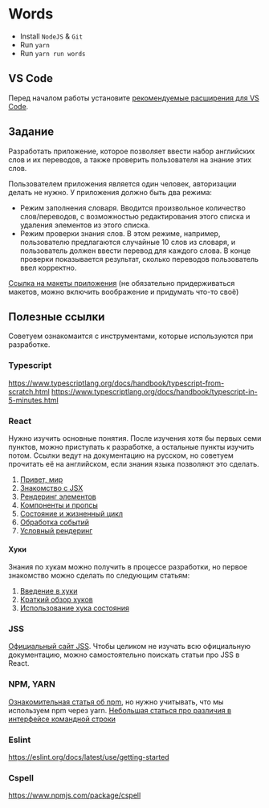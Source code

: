 # Words

- Install `NodeJS` & `Git`
- Run `yarn`
- Run `yarn run words`

## VS Code

Перед началом работы установите
[рекомендуемые расширения для VS Code](https://github.com/LehaIvanov/words/blob/master/.vscode/extensions.json).

## Задание

Разработать приложение, которое позволяет ввести набор английских слов и их переводов, а также проверить пользователя на знание этих слов.

Пользователем приложения является один человек, авторизации делать не нужно. У приложения должно быть два режима:

- Режим заполнения словаря. Вводится произвольное количество слов/переводов, с возможностью редактирования этого списка и удаления элементов из этого списка.
- Режим проверки знания слов. В этом режиме, например, пользователю предлагаются случайные 10 слов из словаря, и пользователь должен ввести перевод для каждого слова. В конце проверки показывается результат, сколько переводов пользователь ввел корректно.

[Ссылка на макеты приложения](https://www.figma.com/file/k7ECnekC5lEhWtVhoSWdfo) (не обязательно придерживаться макетов, можно включить воображение и придумать что-то своё)

## Полезные ссылки

Советуем ознакомаится с инструментами, которые используются при разработке.

### Typescript

<https://www.typescriptlang.org/docs/handbook/typescript-from-scratch.html>
<https://www.typescriptlang.org/docs/handbook/typescript-in-5-minutes.html>

### React

Нужно изучить основные понятия. После изучения хотя бы первых семи пунктов, можно приступать к разработке, а остальные пункты изучить потом. Ссылки ведут на документацию на русском, но советуем прочитать её на английском, если знания языка позволяют это сделать.

1. [Привет, мир](https://ru.reactjs.org/docs/hello-world.html)
2. [Знакомство с JSX](https://ru.reactjs.org/docs/introducing-jsx.html)
3. [Рендеринг элементов](https://ru.reactjs.org/docs/rendering-elements.html)
4. [Компоненты и пропсы](https://ru.reactjs.org/docs/components-and-props.html)
5. [Состояние и жизненный цикл](https://ru.reactjs.org/docs/state-and-lifecycle.html)
6. [Обработка событий](https://ru.reactjs.org/docs/handling-events.html)
7. [Условный рендеринг](https://ru.reactjs.org/docs/conditional-rendering.html)

#### Хуки

Знания по хукам можно получить в процессе разработки, но первое знакомство можно сделать по следующим статьям:

1. [Введение в хуки](https://ru.reactjs.org/docs/hooks-intro.html)
2. [Краткий обзор хуков](https://ru.reactjs.org/docs/hooks-overview.html)
3. [Использование хука состояния](https://ru.reactjs.org/docs/hooks-state.html)

### JSS

[Официальный сайт JSS](https://cssinjs.org/react-jss/?v=v10.10.0). Чтобы целиком не изучать всю официальную документацию, можно самостоятельно поискать статьи про JSS в React.

### NPM, YARN

[Ознакомительная статья об npm](https://proglib.io/p/chto-takoe-npm-gayd-po-node-package-manager-dlya-nachinayushchih-2020-07-21), но нужно учитывать, что мы используем npm через yarn. [Небольшая статься про различия в интерфейсе командной строки](http://prgssr.ru/development/yarn-ili-npm-vse-chto-vam-nuzhno-znat.html#heading-yarn--npm-----)

### Eslint

<https://eslint.org/docs/latest/use/getting-started>

### Cspell

<https://www.npmjs.com/package/cspell>
